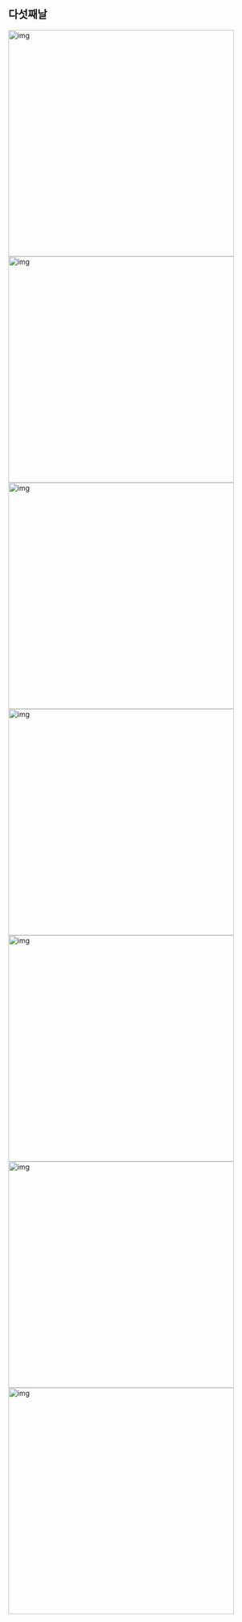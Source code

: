 ## 다섯째날
<img src="/doc/img/day05_07.jpg" alt="img" style="width: 450px;"/>
<img src="/doc/img/day05_05.jpg" alt="img" style="width: 450px;"/>
<img src="/doc/img/day05_02.jpg" alt="img" style="width: 450px;"/>
<img src="/doc/img/day05_01.jpg" alt="img" style="width: 450px;"/>
<img src="/doc/img/day05_06.jpg" alt="img" style="width: 450px;"/>
<img src="/doc/img/day05_04.jpg" alt="img" style="width: 450px;"/>
<img src="/doc/img/day05_03.jpg" alt="img" style="width: 450px;"/>


